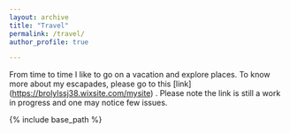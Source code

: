 ```yaml
---
layout: archive
title: "Travel"
permalink: /travel/
author_profile: true

---
```


From time to time I like to go on a vacation and explore places. To know more about my escapades, please go to this [link] (https://brolylssj38.wixsite.com/mysite) . Please note the link is still a work in progress and one may notice few issues. 

{% include base_path %}



